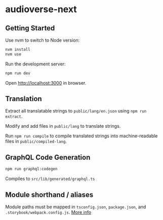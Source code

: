 # audioverse-next

## Getting Started

Use nvm to switch to Node version:

```bash
nvm install
nvm use
```

Run the development server:

```bash
npm run dev
```

Open [http://localhost:3000](http://localhost:3000) in browser.

## Translation

Extract all translatable strings to `public/lang/en.json` using
`npm run extract`.

Modify and add files in `public/lang` to translate strings.

Run `npm run compile` to compile translated strings into
machine-readable files in `public/compiled-lang`.

## GraphQL Code Generation

```bash
npm run graphql:codegen
```

Compiles to `src/lib/generated/graphql.ts`

## Module shorthand / aliases

Module paths must be mapped in `tsconfig.json`, `package.json`, and `.storybook/webpack.config.js`.
[More info](https://github.com/kulshekhar/ts-jest/issues/414#issuecomment-369876280)
